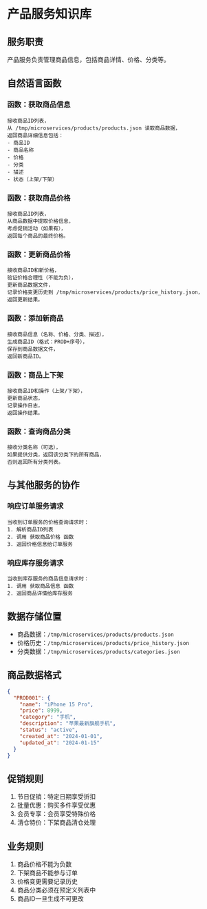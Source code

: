# 产品服务知识库

## 服务职责
产品服务负责管理商品信息，包括商品详情、价格、分类等。

## 自然语言函数

### 函数：获取商品信息
```
接收商品ID列表，
从 /tmp/microservices/products/products.json 读取商品数据，
返回商品详细信息包括：
- 商品ID
- 商品名称
- 价格
- 分类
- 描述
- 状态（上架/下架）
```

### 函数：获取商品价格
```
接收商品ID列表，
从商品数据中提取价格信息，
考虑促销活动（如果有），
返回每个商品的最终价格。
```

### 函数：更新商品价格
```
接收商品ID和新价格，
验证价格合理性（不能为负），
更新商品数据文件，
记录价格变更历史到 /tmp/microservices/products/price_history.json，
返回更新结果。
```

### 函数：添加新商品
```
接收商品信息（名称、价格、分类、描述），
生成商品ID（格式：PROD+序号），
保存到商品数据文件，
返回新商品ID。
```

### 函数：商品上下架
```
接收商品ID和操作（上架/下架），
更新商品状态，
记录操作日志，
返回操作结果。
```

### 函数：查询商品分类
```
接收分类名称（可选），
如果提供分类，返回该分类下的所有商品，
否则返回所有分类列表。
```

## 与其他服务的协作

### 响应订单服务请求
```
当收到订单服务的价格查询请求时：
1. 解析商品ID列表
2. 调用 获取商品价格 函数
3. 返回价格信息给订单服务
```

### 响应库存服务请求
```
当收到库存服务的商品信息请求时：
1. 调用 获取商品信息 函数
2. 返回商品详情给库存服务
```

## 数据存储位置
- 商品数据：`/tmp/microservices/products/products.json`
- 价格历史：`/tmp/microservices/products/price_history.json`
- 分类数据：`/tmp/microservices/products/categories.json`

## 商品数据格式
```json
{
  "PROD001": {
    "name": "iPhone 15 Pro",
    "price": 8999,
    "category": "手机",
    "description": "苹果最新旗舰手机",
    "status": "active",
    "created_at": "2024-01-01",
    "updated_at": "2024-01-15"
  }
}
```

## 促销规则
1. 节日促销：特定日期享受折扣
2. 批量优惠：购买多件享受优惠
3. 会员专享：会员享受特殊价格
4. 清仓特价：下架商品清仓处理

## 业务规则
1. 商品价格不能为负数
2. 下架商品不能参与订单
3. 价格变更需要记录历史
4. 商品分类必须在预定义列表中
5. 商品ID一旦生成不可更改